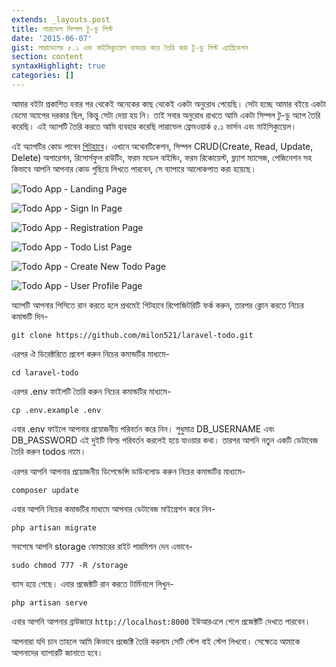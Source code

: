 ```yaml
---
extends: _layouts.post
title: লারাভেল সিম্পল টু-ডু লিস্ট
date: '2015-06-07'
gist: লারাভেলের ৫.১ এবং মাইসিক্যুয়েল ব্যবহার করে তৈরি করা টু-ডু লিস্ট এ্যাপ্লিকেশন
section: content
syntaxHighlight: true
categories: []
---
```


আমার বইটা প্রকাশিত হবার পর থেকেই অনেকের কাছ থেকেই একটা অনুরোধ পেয়েছি। সেটা হচ্ছে আমার বইয়ে একটা ডেমো অ্যাপের দরকার ছিল, কিন্তু সেটা দেয়া হয় নি। তাই সবার অনুরোধ রাখতে আমি একটা সিম্পল টু-ডু অ্যাপ তৈরি করেছি। এই অ্যাপটি তৈরি করতে আমি ব্যবহার করেছি লারাভেল ফ্রেমওয়ার্ক ৫.১ ভার্সন এবং মাইসিক্যুয়েল।

এই অ্যাপটির কোড পাবেন [গিটহাবে](https://github.com/milon/laravel-todo)। এখানে অথেনটিকেশন, সিম্পল CRUD(Create, Read, Update, Delete) অপারেশন, রিসোর্সফুল রাউটিং, ফরম মডেল বাইন্ডিং, ফরম রিকোয়েস্ট, ফ্ল্যাশ ম্যাসেজ, পেজিনেশন সহ কিভাবে আপনি আপনার কোড গুছিয়ে লিখতে পারবেন, সে ব্যাপারে আলোকপাত করা হয়েছে।

![Todo App - Landing Page](/images/posts/todo-01.png)

![Todo App - Sign In Page](/images/posts/todo-02.png)

![Todo App - Registration Page](/images/posts/todo-03.png)

![Todo App - Todo List Page](/images/posts/todo-04.png)

![Todo App - Create New Todo Page](/images/posts/todo-05.png)

![Todo App - User Profile Page](/images/posts/todo-06.png)

অ্যাপটি আপনার পিসিতে রান করতে হলে প্রথমেই গিটহাবে রিপোজিটরিটি ফর্ক করুন, তারপর ক্লোন করতে নিচের কমান্ডটি দিন-

```
git clone https://github.com/milon521/laravel-todo.git
```

এরপর ঐ ডিরেক্টরিতে প্রবেশ করুন নিচের কমান্ডটির মাধ্যমে-

```
cd laravel-todo
```

এরপর .env ফাইলটি তৈরি করুন নিচের কমান্ডটির মাধ্যমে-

```
cp .env.example .env
```

এবার .env ফাইলে আপনার প্রয়োজনীয় পরিবর্তন করে নিন। শুধুমাত্র DB_USERNAME এবং DB_PASSWORD এই দুইটি ফিল্ড পরিবর্তন করলেই হয়ে যাওয়ার কথা। তারপর আপনি নতুন একটি ডেটাবেজ তৈরি করুন todos নামে।

এরপর আপনি আপনার প্রয়োজনীয় ডিপেন্ডেন্সি ডাউনলোড করুন নিচের কমান্ডটির মাধ্যমে-

```
composer update
```

এবার আপনি নিচের কমান্ডটির মাধ্যমে আপনার ডেটাবেজ মাইগ্রেশন করে নিন-

```
php artisan migrate
```

সবশেষে আপনি storage ফোল্ডারের রাইট পারমিশন দেন এভাবে-

```
sudo chmod 777 -R /storage
```

ব্যাস হয়ে গেছে। এবার প্রজেক্টটি রান করতে টার্মিনালে লিখুন-

```
php artisan serve
```

এবার আপনি আপনার ব্রাউজারে `‌http://localhost:8000‌` ইউআরএলে গেলে প্রজেক্টটি দেখতে পারবেন।

আপনারা যদি চান তাহলে আমি কিভাবে প্রজেক্টি তৈরি করলাম সেটি স্টেপ বাই স্টেপ লিখবো। সেক্ষেত্রে আমাকে আপনাদের ব্যাপারটি জানাতে হবে।
